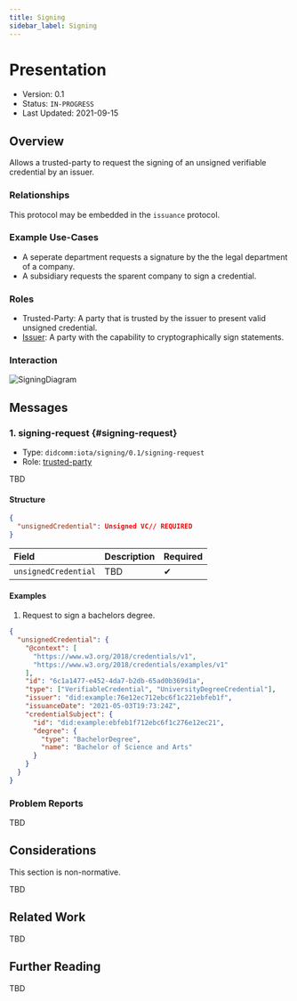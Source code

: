 ```yaml
---
title: Signing
sidebar_label: Signing
---
```


# Presentation

- Version: 0.1
- Status: `IN-PROGRESS`
- Last Updated: 2021-09-15

## Overview

Allows a trusted-party to request the signing of an unsigned verifiable credential by an issuer.

### Relationships

This protocol may be embedded in the `issuance` protocol.

### Example Use-Cases

- A seperate department requests a signature by the the legal department of a company.
- A subsidiary requests the sparent company to sign a credential.

### Roles
- Trusted-Party: A party that is trusted by the issuer to present valid unsigned credential.
- [Issuer](https://www.w3.org/TR/vc-data-model/#dfn-issuers): A party with the capability to cryptographically sign statements.

### Interaction

<div style={{textAlign: 'center'}}>

![SigningDiagram](/img/didcomm/signing.drawio.svg)

</div>


## Messages

### 1. signing-request {#signing-request}

- Type: `didcomm:iota/signing/0.1/signing-request`
- Role: [trusted-party](#roles)

TBD

#### Structure
```json
{
  "unsignedCredential": Unsigned VC// REQUIRED
}
```

| Field | Description | Required |
| :--- | :--- | :--- |
| `unsignedCredential` | TBD | ✔ |


#### Examples

1. Request to sign a bachelors degree.

```json
{
  "unsignedCredential": {
    "@context": [
      "https://www.w3.org/2018/credentials/v1",
      "https://www.w3.org/2018/credentials/examples/v1"
    ],
    "id": "6c1a1477-e452-4da7-b2db-65ad0b369d1a",
    "type": ["VerifiableCredential", "UniversityDegreeCredential"],
    "issuer": "did:example:76e12ec712ebc6f1c221ebfeb1f",
    "issuanceDate": "2021-05-03T19:73:24Z",
    "credentialSubject": {
      "id": "did:example:ebfeb1f712ebc6f1c276e12ec21",
      "degree": {
        "type": "BachelorDegree",
        "name": "Bachelor of Science and Arts"
      }
    }
  }
}

```


### Problem Reports

TBD

## Considerations

This section is non-normative.

TBD

## Related Work

TBD

## Further Reading

TBD
